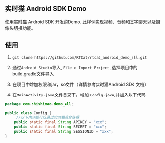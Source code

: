 ## 实时猫 Android SDK Demo
使用[实时猫](https://shishimao.com) Android SDK 开发的Demo. 此样例实现视频、音频和文字聊天以及摄像头切换功能。

## 使用

1. `git clone https://github.com/RTCat/rtcat_android_demo_all.git`

2. 通过`Android Studio`导入, `File > Import Project` ,选择项目中的build.gradle文件导入

3. 在项目中增加权限和jar，so文件（详情参考实时猫Android SDK 文档）

4. 在`MainActivity.java`文件目录下，增加 `Config.java`,并加入以下代码

```java
package com.shishimao.demo_all;

public class Config {
	 //以下内容都可以通过实时猫后台获得
    public static final String APIKEY = "xxx";
    public static final String SECRET = "xxx";
    public static final String SESSIONID = "xxx";
}

```

##

